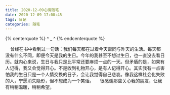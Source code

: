 ```yaml
---
title: 2020-12-09心情随笔
date: 2020-12-09 17:00:45
tags: 日记
categories: 随笔
---
```


{% centerquote %} ^ _ ^ {% endcenterquote %}
<!-- more -->

&nbsp;&nbsp;&nbsp;&nbsp;曾经在书中看到过一句话：我们每天都在过着今天雷同与昨天的生活。每天都没有什么不同，即便今天是我的生日。今年的我甚至不想过生日，也一直没去看日历。就内心来说，生日与我只是比平常还要麻烦一点的一天。但矛盾的是，如果有人记得，我又会觉得开心。不是收到礼物开心，是有人记得开心。其实我有一点害怕我的生日只是一个人情交换的日子，会让我觉得自己悲哀。像我这样社会化失败的人，宁愿消失隐形，但不想成为一个笑话。
&nbsp;&nbsp;&nbsp;&nbsp;很感谢那些关心我的朋友，让我有稍稍温暖，稍稍希望。